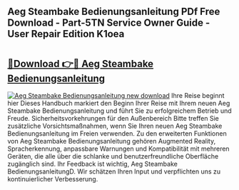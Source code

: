 ## Aeg Steambake Bedienungsanleitung PDf Free Download - Part-5TN Service Owner Guide - User Repair Edition K1oea

# <h2><a href="http://df50cl.blite.top/?on=Aeg+Steambake+Bedienungsanleitung">🔗Download 👉🔴 Aeg Steambake Bedienungsanleitung</a></h2>

[![Aeg Steambake Bedienungsanleitung new download](https://i.imgur.com/lujVjoI.png)](http://df50cl.blite.top/?on=Aeg+Steambake+Bedienungsanleitung)
Ihre Reise beginnt hier Dieses Handbuch markiert den Beginn Ihrer Reise mit Ihrem neuen Aeg Steambake Bedienungsanleitung und führt Sie zu erfolgreichem Betrieb und Freude. Sicherheitsvorkehrungen für den Außenbereich Bitte treffen Sie zusätzliche Vorsichtsmaßnahmen, wenn Sie Ihren neuen Aeg Steambake Bedienungsanleitung im Freien verwenden. Zu den erweiterten Funktionen von Aeg Steambake Bedienungsanleitung gehören Augmented Reality, Spracherkennung, anpassbare Warnungen und Kompatibilität mit mehreren Geräten, die alle über die schlanke und benutzerfreundliche Oberfläche zugänglich sind. Ihr Feedback ist wichtig, Aeg Steambake BedienungsanleitungD. Wir schätzen Ihren Input und verpflichten uns zu kontinuierlicher Verbesserung.
